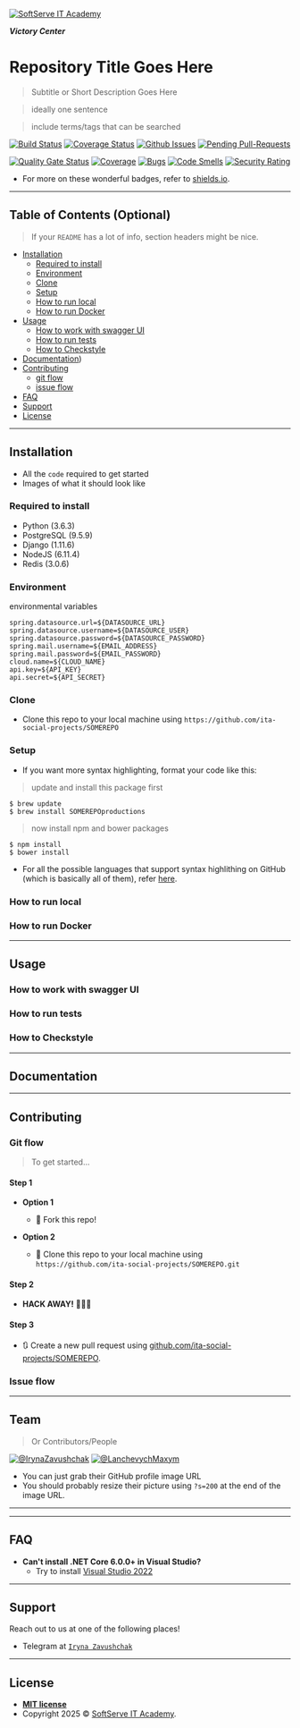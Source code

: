 <a href="https://softserve.academy/"><img src="https://s.057.ua/section/newsInternalIcon/upload/images/news/icon/000/050/792/vnutr_5ce4f980ef15f.jpg" title="SoftServe IT Academy" alt="SoftServe IT Academy"></a>

***Victory Center***

# Repository Title Goes Here

> Subtitle or Short Description Goes Here

> ideally one sentence

> include terms/tags that can be searched

[![Build Status](https://img.shields.io/travis/ita-social-projects/VictoryCenter-Back/master?style=flat-square)](https://travis-ci.org/github/ita-social-projects/VictoryCenter-Back)
[![Coverage Status](https://img.shields.io/gitlab/coverage/ita-social-projects/VictoryCenter-Back/master?style=flat-square)](https://coveralls.io)
[![Github Issues](https://img.shields.io/github/issues/ita-social-projects/VictoryCenter-Back?style=flat-square)](https://github.com/ita-social-projects/VictoryCenter-Back/issues)
[![Pending Pull-Requests](https://img.shields.io/github/issues-pr/ita-social-projects/VictoryCenter-Back?style=flat-square)](https://github.com/ita-social-projects/VictoryCenter-Back/pulls)

[![Quality Gate Status](https://sonarcloud.io/api/project_badges/measure?project=ita-social-projects_VictoryCenter-Back&metric=alert_status)](https://sonarcloud.io/project/overview?id=ita-social-projects_VictoryCenter-Back) [![Coverage](https://sonarcloud.io/api/project_badges/measure?project=ita-social-projects_VictoryCenter-Back&metric=coverage)](https://sonarcloud.io/dashboard?id=ita-social-projects_VictoryCenter-Back) [![Bugs](https://sonarcloud.io/api/project_badges/measure?project=ita-social-projects_VictoryCenter-Back&metric=bugs)](https://sonarcloud.io/dashboard?id=ita-social-projects_VictoryCenter-Back) [![Code Smells](https://sonarcloud.io/api/project_badges/measure?project=ita-social-projects_VictoryCenter-Back&metric=code_smells)](https://sonarcloud.io/dashboard?id=ita-social-projects_VictoryCenter-Back) [![Security Rating](https://sonarcloud.io/api/project_badges/measure?project=ita-social-projects_VictoryCenter-Back&metric=security_rating)](https://sonarcloud.io/dashboard?id=ita-social-projects_VictoryCenter-Back)

- For more on these wonderful  badges, refer to <a href="https://shields.io/" target="_blank">shields.io</a>.

---

## Table of Contents (Optional)

> If your `README` has a lot of info, section headers might be nice.

- [Installation](#installation)
  - [Required to install](#Required-to-install)
  - [Environment](#Environment)
  - [Clone](#Clone)
  - [Setup](#Setup)
  - [How to run local](#How-to-run-local)
  - [How to run Docker](#How-to-run-Docker)
- [Usage](#Usage)
  - [How to work with swagger UI](#How-to-work-with-swagger-UI)
  - [How to run tests](#How-to-run-tests)
  - [How to Checkstyle](#How-to-Checkstyle)
- [Documentation](#Documentation))
- [Contributing](#contributing)
  - [git flow](#git-flow)
  - [issue flow](#git-flow)
- [FAQ](#faq)
- [Support](#support)
- [License](#license)

---

## Installation

- All the `code` required to get started
- Images of what it should look like

### Required to install
* Python (3.6.3)
* PostgreSQL (9.5.9)
* Django (1.11.6)
* NodeJS (6.11.4)
* Redis (3.0.6)

### Environment
environmental variables
```properties
spring.datasource.url=${DATASOURCE_URL}
spring.datasource.username=${DATASOURCE_USER}
spring.datasource.password=${DATASOURCE_PASSWORD}
spring.mail.username=${EMAIL_ADDRESS}
spring.mail.password=${EMAIL_PASSWORD}
cloud.name=${CLOUD_NAME}
api.key=${API_KEY}
api.secret=${API_SECRET}
```

### Clone

- Clone this repo to your local machine using `https://github.com/ita-social-projects/SOMEREPO`

### Setup

- If you want more syntax highlighting, format your code like this:

> update and install this package first

```shell
$ brew update
$ brew install SOMEREPOproductions
```

> now install npm and bower packages

```shell
$ npm install
$ bower install
```

- For all the possible languages that support syntax highlithing on GitHub (which is basically all of them), refer <a href="https://github.com/github/linguist/blob/master/lib/linguist/languages.yml" target="_blank">here</a>.

### How to run local

### How to run Docker

---

## Usage
### How to work with swagger UI
### How to run tests
### How to Checkstyle

---

## Documentation

---

## Contributing

### Git flow
> To get started...
#### Step 1

- **Option 1**
    - 🍴 Fork this repo!

- **Option 2**
    - 👯 Clone this repo to your local machine using `https://github.com/ita-social-projects/SOMEREPO.git`

#### Step 2

- **HACK AWAY!** 🔨🔨🔨

#### Step 3

- 🔃 Create a new pull request using <a href="https://github.com/ita-social-projects/SOMEREPO/compare/" target="_blank">github.com/ita-social-projects/SOMEREPO</a>.

### Issue flow

---

## Team

> Or Contributors/People

[![@IrynaZavushchak](https://avatars.githubusercontent.com/u/45690640?s=100&v=4)](https://github.com/IrynaZavushchak)
[![@LanchevychMaxym](https://avatars.githubusercontent.com/u/47561209?s=100&v=4)](https://github.com/LanchevychMaxym) 
 

- You can just grab their GitHub profile image URL
- You should probably resize their picture using `?s=200` at the end of the image URL.

---

</div>

---

## FAQ

- **Сan't  install .NET Core 6.0.0+ in Visual Studio?**
    - Try to install <a href="https://visualstudio.microsoft.com/ru/free-developer-offers/" target="_blank">Visual Studio 2022</a>

---

## Support

Reach out to us at one of the following places!

- Telegram at <a href="https://t.me/ira_zavushchak" target="_blank">`Iryna Zavushchak`</a>

---

## License
- **[MIT license](http://opensource.org/licenses/mit-license.php)**
- Copyright 2025 © <a href="https://softserve.academy/" target="_blank"> SoftServe IT Academy</a>.
